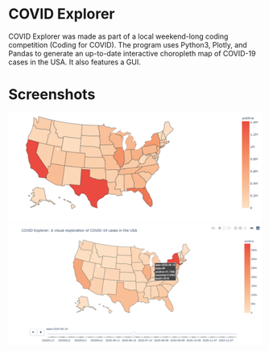 # COVID Explorer
COVID Explorer was made as part of a local weekend-long coding competition (Coding for COVID). The program uses Python3, Plotly, and Pandas to generate an up-to-date interactive choropleth map of COVID-19 cases in the USA. It also features a GUI.

# Screenshots
![Image 1](https://raw.githubusercontent.com/vKiranK/covid-explorer/main/screenshots/screenshot1.PNG)
![Image 2](https://raw.githubusercontent.com/vKiranK/covid-explorer/main/screenshots/screenshot2.PNG)
